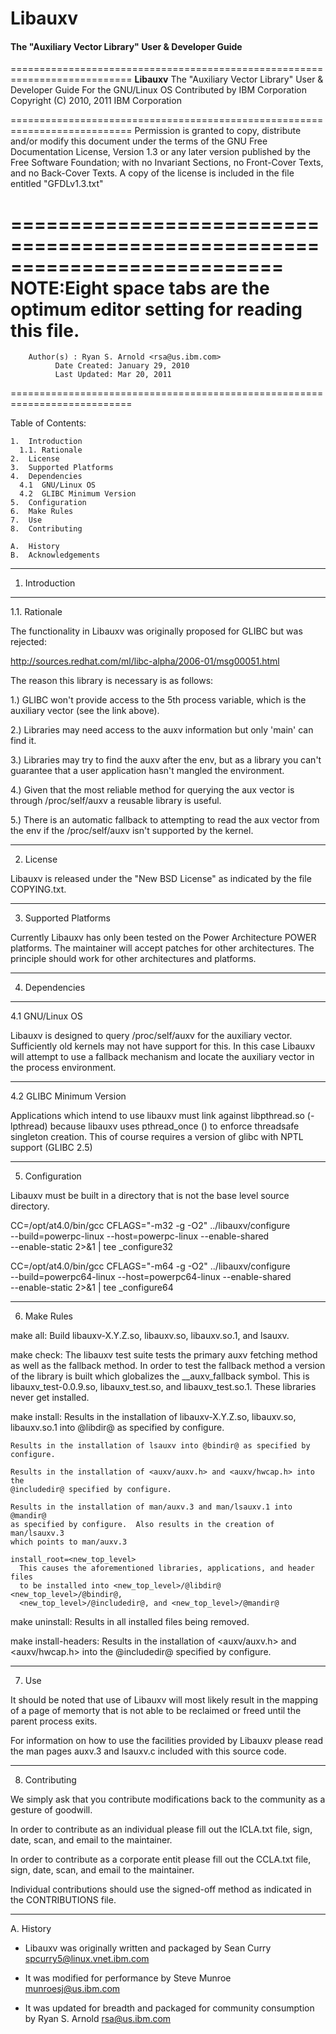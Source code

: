 # Libauxv
#### The "Auxiliary Vector Library" User & Developer Guide

===========================================================================
  **Libauxv**
    The "Auxiliary Vector Library" User & Developer Guide
    For the GNU/Linux OS
    Contributed by IBM Corporation
    Copyright (C) 2010, 2011 IBM Corporation


===========================================================================
Permission is granted to copy, distribute and/or modify this document under
the terms of the GNU Free Documentation License, Version 1.3 or any later
version published by the Free Software Foundation; with no Invariant
Sections, no Front-Cover Texts, and no Back-Cover Texts.  A copy of the
license is included in the file entitled "GFDLv1.3.txt"


===========================================================================
NOTE:Eight space tabs are the optimum editor setting for reading this file.
===========================================================================

		Author(s) : Ryan S. Arnold <rsa@us.ibm.com>
		      Date Created: January 29, 2010
			  Last Updated: Mar 20, 2011

===========================================================================

Table of Contents:

	1.  Introduction
	  1.1. Rationale
	2.  License
	3.  Supported Platforms
	4.  Dependencies
	  4.1  GNU/Linux OS
	  4.2  GLIBC Minimum Version
	5.  Configuration
	6.  Make Rules
	7.  Use
	8.  Contributing

	A.  History
	B.  Acknowledgements

---------------------------------------------------------------------------
1.  Introduction

---------------------------------------------------------------------------
1.1.  Rationale

The functionality in Libauxv was originally proposed for GLIBC but was
rejected:

http://sources.redhat.com/ml/libc-alpha/2006-01/msg00051.html

The reason this library is necessary is as follows:

1.) GLIBC won't provide access to the 5th process variable, which is the
auxiliary vector (see the link above).

2.) Libraries may need access to the auxv information but only 'main' can find
it.

3.) Libraries may try to find the auxv after the env, but as a library you
can't guarantee that a user application hasn't mangled the environment.

4.) Given that the most reliable method for querying the aux vector is through
/proc/self/auxv a reusable library is useful.

5.) There is an automatic fallback to attempting to read the aux vector from
the env if the /proc/self/auxv isn't supported by the kernel.

---------------------------------------------------------------------------
2.  License

Libauxv is released under the "New BSD License" as indicated by the file
COPYING.txt.

---------------------------------------------------------------------------
3.  Supported Platforms

Currently Libauxv has only been tested on the Power Architecture POWER
platforms.  The maintainer will accept patches for other architectures.  The
principle should work for other architectures and platforms.

---------------------------------------------------------------------------
4.  Dependencies
---------------------------------------------------------------------------
4.1  GNU/Linux OS

Libauxv is designed to query /proc/self/auxv for the auxiliary vector.
Sufficiently old kernels may not have support for this.  In this case Libauxv
will attempt to use a fallback mechanism and locate the auxiliary vector in
the process environment.

---------------------------------------------------------------------------
4.2  GLIBC Minimum Version

Applications which intend to use libauxv must link against libpthread.so
(-lpthread) because libauxv uses pthread_once () to enforce threadsafe
singleton creation.  This of course requires a version of glibc with NPTL
support (GLIBC 2.5)

---------------------------------------------------------------------------
5.  Configuration

Libauxv must be built in a directory that is not the base level source
directory.

  CC=/opt/at4.0/bin/gcc CFLAGS="-m32 -g -O2" ../libauxv/configure \
  --build=powerpc-linux --host=powerpc-linux --enable-shared \
  --enable-static 2>&1 | tee _configure32

  CC=/opt/at4.0/bin/gcc CFLAGS="-m64 -g -O2" ../libauxv/configure \
  --build=powerpc64-linux --host=powerpc64-linux --enable-shared \
  --enable-static 2>&1 | tee _configure64

---------------------------------------------------------------------------
6.  Make Rules

  make all:
    Build libauxv-X.Y.Z.so, libauxv.so, libauxv.so.1, and lsauxv.

  make check:
    The libauxv test suite tests the primary auxv fetching method as well as
    the fallback method.  In order to test the fallback method a version of
    the library is built which globalizes the __auxv_fallback symbol.  This
    is libauxv_test-0.0.9.so, libauxv_test.so, and libauxv_test.so.1.  These
    libraries never get installed.

  make install:
    Results in the installation of libauxv-X.Y.Z.so, libauxv.so, libauxv.so.1
    into @libdir@ as specified by configure.

    Results in the installation of lsauxv into @bindir@ as specified by
    configure.

    Results in the installation of <auxv/auxv.h> and <auxv/hwcap.h> into the
    @includedir@ specified by configure.

    Results in the installation of man/auxv.3 and man/lsauxv.1 into @mandir@
    as specified by configure.  Also results in the creation of man/lsauxv.3
    which points to man/auxv.3

    install_root=<new_top_level>
      This causes the aforementioned libraries, applications, and header files
      to be installed into <new_top_level>/@libdir@ <new_top_level>/@bindir@,
      <new_top_level>/@includedir@, and <new_top_level>/@mandir@

  make uninstall:
    Results in all installed files being removed.

  make install-headers:
    Results in the installation of <auxv/auxv.h> and <auxv/hwcap.h> into the
    @includedir@ specified by configure.

---------------------------------------------------------------------------
7. Use

It should be noted that use of Libauxv will most likely result in the mapping
of a page of memorty that is not able to be reclaimed or freed until the
parent process exits.

For information on how to use the facilities provided by Libauxv please read
the man pages auxv.3 and lsauxv.c included with this source code.

---------------------------------------------------------------------------
8. Contributing

We simply ask that you contribute modifications back to the community as a
gesture of goodwill.

In order to contribute as an individual please fill out the ICLA.txt file,
sign, date, scan, and email to the maintainer.

In order to contribute as a corporate entit please fill out the CCLA.txt file,
sign, date, scan, and email to the maintainer.

Individual contributions should use the signed-off method as indicated in the
CONTRIBUTIONS file.

---------------------------------------------------------------------------
A. History

 - Libauxv was originally written and packaged by Sean Curry
   <spcurry5@linux.vnet.ibm.com>

 - It was modified for performance by Steve Munroe <munroesj@us.ibm.com>

 - It was updated for breadth and packaged for community consumption by Ryan
   S. Arnold <rsa@us.ibm.com>
